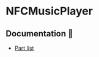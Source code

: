# NFCMusicPlayer

## Documentation :notebook:

 - [Part list](https://github.com/lucadentella/NFCMusicPlayer/tree/main/documentation/partlist.md)
